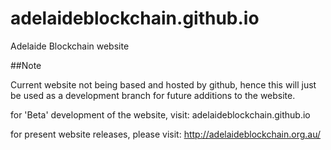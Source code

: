 # adelaideblockchain.github.io
Adelaide Blockchain website

##Note

Current website not being based and hosted by github, hence this will just be used as a development branch for future additions to the website. 

for 'Beta' development of the website, visit: adelaideblockchain.github.io

for present website releases, please visit: http://adelaideblockchain.org.au/
